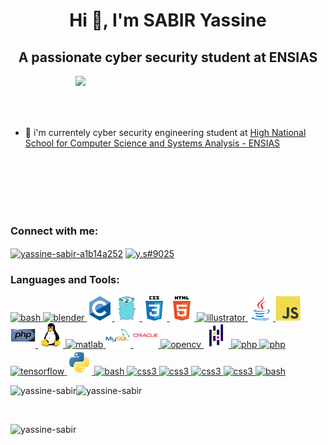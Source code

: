 <h1 align="center">Hi 👋, I'm SABIR Yassine</h1>
<h2 align="center">A passionate cyber security student at ENSIAS</h2>

<img src="https://www.ssl-management.net/wp-content/uploads/2021/10/Cyber-Security.jpg" width="400px" style="margin: auto;" align="right">
<br><br><br><br>
<ul>
  <li>🔭 i'm currentely cyber security engineering student at <a href="http://ensias.um5.ac.ma/">High National School for Computer Science and Systems Analysis - ENSIAS </a></li>
</ul>

<br><br><br><br><br>

<h3 align="left">Connect with me:</h3>
<p align="left">
<a href="https://linkedin.com/in/yassine-sabir-a1b14a252" target="blank"><img align="center" src="https://raw.githubusercontent.com/rahuldkjain/github-profile-readme-generator/master/src/images/icons/Social/linked-in-alt.svg" alt="yassine-sabir-a1b14a252" height="30" width="40" /></a>
<a href="https://discord.gg/y.s#9025" target="blank"><img align="center" src="https://raw.githubusercontent.com/rahuldkjain/github-profile-readme-generator/master/src/images/icons/Social/discord.svg" alt="y.s#9025" height="30" width="40" /></a>
</p>

<h3 align="left">Languages and Tools:</h3>
<p align="left"> <a href="https://www.gnu.org/software/bash/" target="_blank" rel="noreferrer"> <img src="https://bashlogo.com/img/symbol/png/full_colored_light.png" alt="bash" width="40" height="40"/> </a> <a href="https://www.blender.org/" target="_blank" rel="noreferrer"> <img src="https://download.blender.org/branding/community/blender_community_badge_white.svg" alt="blender" width="40" height="40"/> </a> <a href="https://www.cprogramming.com/" target="_blank" rel="noreferrer"> <img src="https://raw.githubusercontent.com/devicons/devicon/master/icons/c/c-original.svg" alt="c" width="40" height="40"/> </a> <a href="https://golang.org" target="_blank" rel="noreferrer"> <img src="https://raw.githubusercontent.com/devicons/devicon/master/icons/go/go-original.svg" alt="go" width="40" height="40"/> </a> <a href="https://www.w3schools.com/css/" target="_blank" rel="noreferrer"> <img src="https://raw.githubusercontent.com/devicons/devicon/master/icons/css3/css3-original-wordmark.svg" alt="css3" width="40" height="40"/> </a> <a href="https://www.w3.org/html/" target="_blank" rel="noreferrer"> <img src="https://raw.githubusercontent.com/devicons/devicon/master/icons/html5/html5-original-wordmark.svg" alt="html5" width="40" height="40"/> </a> <a href="https://www.adobe.com/in/products/illustrator.html" target="_blank" rel="noreferrer"> <img src="https://www.vectorlogo.zone/logos/adobe_illustrator/adobe_illustrator-icon.svg" alt="illustrator" width="40" height="40"/> </a> <a href="https://www.java.com" target="_blank" rel="noreferrer"> <img src="https://raw.githubusercontent.com/devicons/devicon/master/icons/java/java-original.svg" alt="java" width="40" height="40"/> </a> <a href="https://developer.mozilla.org/en-US/docs/Web/JavaScript" target="_blank" rel="noreferrer"> <img src="https://raw.githubusercontent.com/devicons/devicon/master/icons/javascript/javascript-original.svg" alt="javascript" width="40" height="40"/> </a> <a href="https://www.php.net" target="_blank" rel="noreferrer"> <img src="https://raw.githubusercontent.com/devicons/devicon/master/icons/php/php-original.svg" alt="php" width="40" height="40"/> </a> <a href="https://www.linux.org/" target="_blank" rel="noreferrer"> <img src="https://raw.githubusercontent.com/devicons/devicon/master/icons/linux/linux-original.svg" alt="linux" width="40" height="40"/> </a> <a href="https://www.mathworks.com/" target="_blank" rel="noreferrer"> <img src="https://upload.wikimedia.org/wikipedia/commons/2/21/Matlab_Logo.png" alt="matlab" width="40" height="40"/> </a> <a href="https://www.mysql.com/" target="_blank" rel="noreferrer"> <img src="https://raw.githubusercontent.com/devicons/devicon/master/icons/mysql/mysql-original-wordmark.svg" alt="mysql" width="40" height="40"/> </a> <a href="https://www.oracle.com/" target="_blank" rel="noreferrer"> <img src="https://raw.githubusercontent.com/devicons/devicon/master/icons/oracle/oracle-original.svg" alt="oracle" width="40" height="40"/> </a> <a href="https://opencv.org/" target="_blank" rel="noreferrer"> <img src="https://www.vectorlogo.zone/logos/opencv/opencv-icon.svg" alt="opencv" width="40" height="40"/> </a> <a href="https://pandas.pydata.org/" target="_blank" rel="noreferrer"> <img src="https://raw.githubusercontent.com/devicons/devicon/2ae2a900d2f041da66e950e4d48052658d850630/icons/pandas/pandas-original.svg" alt="pandas" width="40" height="40"/> </a> <a href="https://numpy.org/" target="_blank" rel="noreferrer"> <img src="https://numpy.org/images/logo.svg" alt="php" width="40" height="40"/> </a> <a href="https://matplotlib.org/" target="_blank" rel="noreferrer"> <img src="https://upload.wikimedia.org/wikipedia/commons/thumb/0/01/Created_with_Matplotlib-logo.svg/1024px-Created_with_Matplotlib-logo.svg.png" alt="php" width="40" height="40"/> </a> <a href="https://www.tensorflow.org" target="_blank" rel="noreferrer"> <img src="https://www.vectorlogo.zone/logos/tensorflow/tensorflow-icon.svg" alt="tensorflow" width="40" height="40"/> </a> <a href="https://www.python.org" target="_blank" rel="noreferrer"> <img src="https://raw.githubusercontent.com/devicons/devicon/master/icons/python/python-original.svg" alt="python" width="40" height="40"/> </a> <a href="https://www.kali.org/" target="_blank" rel="noreferrer"> <img src="https://www.kali.org/images/kali-dragon-icon.svg" alt="bash" width="40" height="40"/> </a> <a href="https://wordpress.com/" target="_blank" rel="noreferrer"> <img src="https://user-images.githubusercontent.com/56552739/151816138-0c6c04bb-793b-4943-b434-a0622a31398d.png" alt="css3" width="40" height="40"/> </a> <a href="https://www.wireshark.org/" target="_blank" rel="noreferrer"> <img src="https://www.wireshark.org/assets/images/sflogo.png" alt="css3" width="40" height="40"/> </a> <a href="https://portswigger.net/burp" target="_blank" rel="noreferrer"> <img src="https://portswigger.net/burp/images/burp-suite-community-icon-clr-50.svg" alt="css3" width="40" height="40"/> </a> <a href="https://www.netacad.com/courses/packet-tracer" target="_blank" rel="noreferrer"> <img src="https://img.utdstc.com/icon/721/e38/721e3824a87ba439cbd2e9e2357e678ba46d5d249cf52fd39a9dc90de7d37b28:200" alt="css3" width="40" height="40"/> </a> <a href="https://godotengine.org/" target="_blank" rel="noreferrer"> <img src="https://upload.wikimedia.org/wikipedia/commons/thumb/6/6a/Godot_icon.svg/2048px-Godot_icon.svg.png" alt="bash" width="40" height="40"/> </a></p>

<p><img align="left" src="https://github-readme-stats.vercel.app/api/top-langs?username=yassine-sabir&show_icons=true&locale=en&layout=compact" alt="yassine-sabir" /></p>

<p>&nbsp;<img align="left" src="https://github-readme-stats.vercel.app/api?username=yassine-sabir&show_icons=true&locale=en" alt="yassine-sabir" /></p><br>

<p><img align="left" src="https://github-readme-streak-stats.herokuapp.com/?user=yassine-sabir&" alt="yassine-sabir" /></p>
